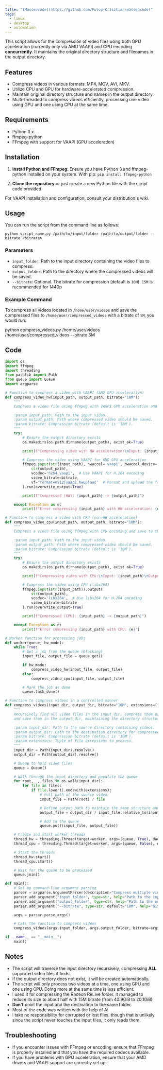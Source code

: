 ```yaml
---
title: "[Massencode](https://github.com/Fulop-Krisztian/massencode)"
tags:
  - linux
  - desktop
  - automation
---
```

This script allows for the compression of video files using both GPU acceleration (currently only via AMD VAAPI) and CPU encoding **concurrently**. It maintains the original directory structure and filenames in the output directory.

## Features

- Compress videos in various formats: MP4, MOV, AVI, MKV.
- Utilize CPU and GPU for hardware-accelerated compression.
- Maintain original directory structure and names in the output directory.
- Multi-threaded to compress videos efficiently, processing one video using GPU and one using CPU at the same time.

## Requirements

- Python 3.x
- ffmpeg-python
- FFmpeg with support for VAAPI (GPU acceleration)

## Installation

1. **Install Python and FFmpeg**: Ensure you have Python 3 and ffmpeg-python installed on your system.
With pip:
`pip install ffmpeg-python`

1. **Clone the repository** or just create a new Python file with the script code provided.

For VAAPI installation and configuration, consult your distribution's wiki.

## Usage

You can run the script from the command line as follows:

`python script_name.py /path/to/input/folder /path/to/output/folder --bitrate <bitrate>`

### Parameters

- `input_folder`: Path to the input directory containing the video files to compress.
- `output_folder`: Path to the directory where the compressed videos will be saved.
- `--bitrate`: Optional. The bitrate for compression (default is `10M`). `15M` is recommended for 1440p

### Example Command

To compress all videos located in `/home/user/videos` and save the compressed files to `/home/user/compressed_videos` with a bitrate of `5M`, you would run:

python compress_videos.py /home/user/videos /home/user/compressed_videos --bitrate 5M

Code
---

```python
import os
import ffmpeg
import threading
from pathlib import Path
from queue import Queue
import argparse

# Function to compress a video with VAAPI (AMD GPU acceleration)
def compress_video_hw(input_path, output_path, bitrate="10M"):
    """
    Compress a video file using ffmpeg with VAAPI GPU acceleration and save to the output path.

    :param input_path: Path to the input video.
    :param output_path: Path where compressed video should be saved.
    :param bitrate: Compression bitrate (default is '10M').
    """
    try:
        # Ensure the output directory exists
        os.makedirs(os.path.dirname(output_path), exist_ok=True)

        print(f"Compressing video with HW acceleration:\nInput: {input_path}\nOutput: {output_path}")

        # Compress the video using VAAPI for AMD GPU acceleration
        ffmpeg.input(str(input_path), hwaccel='vaapi', hwaccel_device='/dev/dri/renderD128').output(
            str(output_path),
            vcodec='h264_vaapi',  # Use VAAPI for H.264 encoding
            video_bitrate=bitrate,
            vf='format=nv12|vaapi,hwupload'  # Format and upload the frames to the GPU
        ).run(overwrite_output=True)

        print(f"Compressed (HW): {input_path} -> {output_path}")

    except Exception as e:
        print(f"Error compressing {input_path} with HW acceleration: {e}")

# Function to compress a video with CPU (non-HW acceleration)
def compress_video_cpu(input_path, output_path, bitrate="10M"):
    """
    Compress a video file using ffmpeg with CPU encoding and save to the output path.

    :param input_path: Path to the input video.
    :param output_path: Path where compressed video should be saved.
    :param bitrate: Compression bitrate (default is '10M').
    """
    try:
        # Ensure the output directory exists
        os.makedirs(os.path.dirname(output_path), exist_ok=True)

        print(f"Compressing video with CPU:\nInput: {input_path}\nOutput: {output_path}")

        # Compress the video using CPU (libx264)
        ffmpeg.input(str(input_path)).output(
            str(output_path),
            vcodec='libx264',  # Use libx264 for H.264 encoding
            video_bitrate=bitrate
        ).run(overwrite_output=True)

        print(f"Compressed (CPU): {input_path} -> {output_path}")

    except Exception as e:
        print(f"Error compressing {input_path} with CPU: {e}")

# Worker function for processing jobs
def worker(queue, hw_mode):
    while True:
        # Get a job from the queue (blocking)
        input_file, output_file = queue.get()

        if hw_mode:
            compress_video_hw(input_file, output_file)
        else:
            compress_video_cpu(input_file, output_file)

        # Mark the job as done
        queue.task_done()

# Function to compress videos in a controlled manner
def compress_videos(input_dir, output_dir, bitrate="10M", extensions=(".mp4", ".mov", ".avi", ".mkv")):
    """
    Recursively find all video files in the input_dir, compress them using both HW and CPU methods,
    and save them in the output_dir, maintaining the directory structure.

    :param input_dir: Path to the source directory containing videos.
    :param output_dir: Path to the destination directory for compressed videos.
    :param bitrate: Compression bitrate (default is '10M').
    :param extensions: Tuple of file extensions to process.
    """
    input_dir = Path(input_dir).resolve()
    output_dir = Path(output_dir).resolve()

    # Queue to hold video files
    queue = Queue()

    # Walk through the input directory and populate the queue
    for root, _, files in os.walk(input_dir):
        for file in files:
            if file.lower().endswith(extensions):
                # Full path of the source video
                input_file = Path(root) / file

                # Define output path to maintain the same structure and keep the original name
                output_file = output_dir / input_file.relative_to(input_dir)

                # Add to the queue
                queue.put((input_file, output_file))

    # Create and start worker threads
    thread_hw = threading.Thread(target=worker, args=(queue, True), daemon=True)
    thread_cpu = threading.Thread(target=worker, args=(queue, False), daemon=True)

    # Start the threads
    thread_hw.start()
    thread_cpu.start()

    # Wait for the queue to be processed
    queue.join()

def main():
    # Set up command-line argument parsing
    parser = argparse.ArgumentParser(description="Compress multiple videos with GPU and CPU at the same time.")
    parser.add_argument("input_folder", type=str, help="Path to the input folder containing videos.")
    parser.add_argument("output_folder", type=str, help="Path to the output folder for compressed videos.")
    parser.add_argument("--bitrate", type=str, default="10M", help="Bitrate for compression (default is 10M).")

    args = parser.parse_args()

    # Call the function to compress videos
    compress_videos(args.input_folder, args.output_folder, bitrate=args.bitrate)

if __name__ == "__main__":
    main()
```


## Notes

- The script will traverse the input directory recursively, compressing **ALL** supported video files it finds.
- If the output directory does not exist, it will be created automatically.
- The script will only process two videos at a time, one using GPU and one using CPU. Doing more at the same time is less efficient.
- I used it for compressing the Radeon ReLive folder. It managed to reduce its size to about half with 15M bitrate (from 40.9GiB to 20.1GiB)
- **Don't** point the input and the destination to the same folder.
- Most of the code was written with the help of AI
- I take no responsibility for corrupted or lost files, though that is unlikely since the script never touches the input files, it only reads them.

## Troubleshooting

- If you encounter issues with FFmpeg or encoding, ensure that FFmpeg is properly installed and that you have the required codecs available.
- If you have problems with GPU acceleration, ensure that your AMD drivers and VAAPI support are correctly set up.



